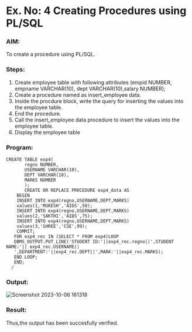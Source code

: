 # Ex. No: 4 Creating Procedures using PL/SQL

### AIM: 
To create a procedure using PL/SQL.

### Steps:
1. Create employee table with following attributes (empid NUMBER, empname VARCHAR(10), dept VARCHAR(10),salary NUMBER);
2. Create a procedure named as insert_employee data.
3. Inside the procdure block, write the query for inserting the values into the employee table.
4. End the procedure.
5. Call the insert_employee data procedure to insert the values into the employee table.
6. Display the employee table

### Program:
```
CREATE TABLE exp4(
       regno NUMBER,
       USERNAME VARCHAR(10),
       DEPT VARCHAR(10),
       MARKS NUMBER
       );
       CREATE OR REPLACE PROCEDURE exp4_data AS
    BEGIN
    INSERT INTO exp4(regno,USERNAME,DEPT,MARKS)
    values(1,'MUKESH','AIDS',50);
    INSERT INTO exp4(regno,USERNAME,DEPT,MARKS)
    values(2,'SAKTHI','AIDS',75);
    INSERT INTO exp4(regno,USERNAME,DEPT,MARKS)
    values(3,'SHREE','CSE',99);
    COMMIT;
   FOR exp4_rec IN (SELECT * FROM exp4)LOOP
   DBMS_OUTPUT.PUT_LINE('STUDENT ID:'||exp4_rec.regno||',STUDENT NAME:'|| exp4_rec.USERNAME||
   ',DEPARTMENT:'||exp4_rec.DEPT||',MARK:'||exp4_rec.MARKS);
   END LOOP;
   END;
  /
```

### Output:
![Screenshot 2023-10-06 161318](https://github.com/Mukilkumar-SEC/Ex-No-4-Creating-Procedures-using-PL-SQL/assets/119559663/b397fe74-6b3f-4b32-88b5-27f53e1bbe99)

### Result:
Thus,the output has been succesfully verified.
